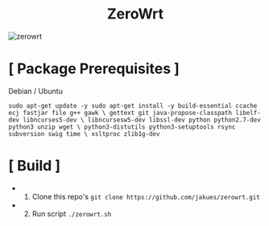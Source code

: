 <h1 align="center">ZeroWrt</h1>

![zerowrt](https://raw.githubusercontent.com/jakues/zerowrt/master/images/zerowrt.png)

# [ Package Prerequisites ]

Debian / Ubuntu

`sudo apt-get update -y
sudo apt-get install -y build-essential ccache ecj fastjar file g++ gawk \
gettext git java-propose-classpath libelf-dev libncurses5-dev \
libncursesw5-dev libssl-dev python python2.7-dev python3 unzip wget \
python3-distutils python3-setuptools rsync subversion swig time \
xsltproc zlib1g-dev `

# [ Build ]

* 1. Clone this repo's
    `git clone https://github.com/jakues/zerowrt.git`
* 2. Run script
    `./zerowrt.sh`
